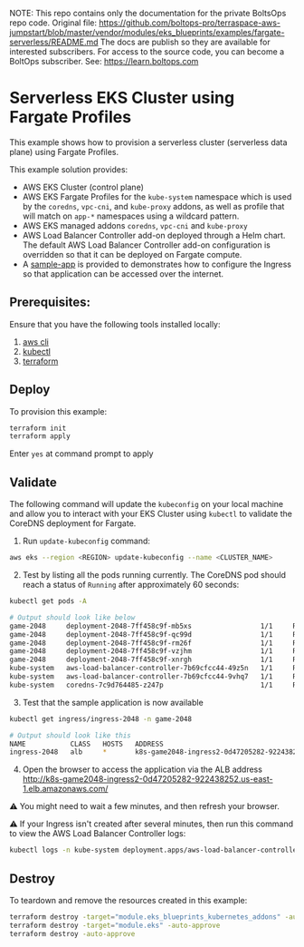 <!-- note marker start -->
NOTE: This repo contains only the documentation for the private BoltsOps repo code.
Original file: https://github.com/boltops-pro/terraspace-aws-jumpstart/blob/master/vendor/modules/eks_blueprints/examples/fargate-serverless/README.md
The docs are publish so they are available for interested subscribers.
For access to the source code, you can become a BoltOps subscriber.
See: https://learn.boltops.com

<!-- note marker end -->

# Serverless EKS Cluster using Fargate Profiles

This example shows how to provision a serverless cluster (serverless data plane) using Fargate Profiles.

This example solution provides:

- AWS EKS Cluster (control plane)
- AWS EKS Fargate Profiles for the `kube-system` namespace which is used by the `coredns`, `vpc-cni`, and `kube-proxy` addons, as well as profile that will match on `app-*` namespaces using a wildcard pattern.
- AWS EKS managed addons `coredns`, `vpc-cni` and `kube-proxy`
- AWS Load Balancer Controller add-on deployed through a Helm chart. The default AWS Load Balancer Controller add-on configuration is overridden so that it can be deployed on Fargate compute.
- A [sample-app](./sample-app) is provided to demonstrates how to configure the Ingress so that application can be accessed over the internet.

## Prerequisites:

Ensure that you have the following tools installed locally:

1. [aws cli](https://docs.aws.amazon.com/cli/latest/userguide/install-cliv2.html)
2. [kubectl](https://Kubernetes.io/docs/tasks/tools/)
3. [terraform](https://learn.hashicorp.com/tutorials/terraform/install-cli)

## Deploy

To provision this example:

```sh
terraform init
terraform apply
```

Enter `yes` at command prompt to apply

## Validate

The following command will update the `kubeconfig` on your local machine and allow you to interact with your EKS Cluster using `kubectl` to validate the CoreDNS deployment for Fargate.

1. Run `update-kubeconfig` command:

```sh
aws eks --region <REGION> update-kubeconfig --name <CLUSTER_NAME>
```

2. Test by listing all the pods running currently. The CoreDNS pod should reach a status of `Running` after approximately 60 seconds:

```sh
kubectl get pods -A

# Output should look like below
game-2048     deployment-2048-7ff458c9f-mb5xs                 1/1     Running   0          5h23m
game-2048     deployment-2048-7ff458c9f-qc99d                 1/1     Running   0          4h23m
game-2048     deployment-2048-7ff458c9f-rm26f                 1/1     Running   0          4h23m
game-2048     deployment-2048-7ff458c9f-vzjhm                 1/1     Running   0          4h23m
game-2048     deployment-2048-7ff458c9f-xnrgh                 1/1     Running   0          4h23m
kube-system   aws-load-balancer-controller-7b69cfcc44-49z5n   1/1     Running   0          5h42m
kube-system   aws-load-balancer-controller-7b69cfcc44-9vhq7   1/1     Running   0          5h43m
kube-system   coredns-7c9d764485-z247p                        1/1     Running   0          6h1m
```

3. Test that the sample application is now available

```sh
kubectl get ingress/ingress-2048 -n game-2048

# Output should look like this
NAME           CLASS   HOSTS   ADDRESS                                                                  PORTS   AGE
ingress-2048   alb     *       k8s-game2048-ingress2-0d47205282-922438252.us-east-1.elb.amazonaws.com   80      4h28m
```

4. Open the browser to access the application via the ALB address http://k8s-game2048-ingress2-0d47205282-922438252.us-east-1.elb.amazonaws.com/

⚠️ You might need to wait a few minutes, and then refresh your browser.

⚠️ If your Ingress isn't created after several minutes, then run this command to view the AWS Load Balancer Controller logs:

```sh
kubectl logs -n kube-system deployment.apps/aws-load-balancer-controller
```

## Destroy

To teardown and remove the resources created in this example:

```sh
terraform destroy -target="module.eks_blueprints_kubernetes_addons" -auto-approve
terraform destroy -target="module.eks" -auto-approve
terraform destroy -auto-approve
```
